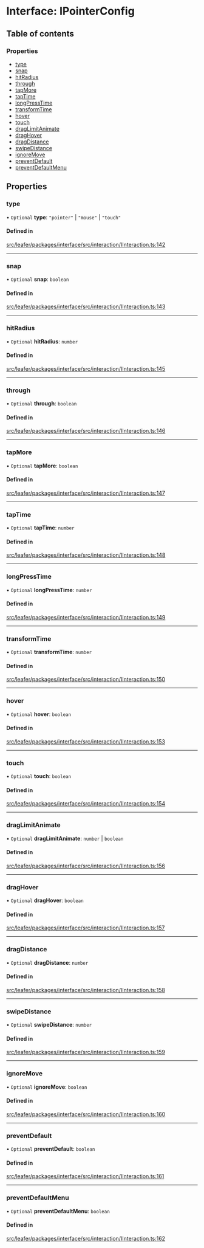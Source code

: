 # Interface: IPointerConfig

## Table of contents

### Properties

- [type](IPointerConfig.md#type)
- [snap](IPointerConfig.md#snap)
- [hitRadius](IPointerConfig.md#hitradius)
- [through](IPointerConfig.md#through)
- [tapMore](IPointerConfig.md#tapmore)
- [tapTime](IPointerConfig.md#taptime)
- [longPressTime](IPointerConfig.md#longpresstime)
- [transformTime](IPointerConfig.md#transformtime)
- [hover](IPointerConfig.md#hover)
- [touch](IPointerConfig.md#touch)
- [dragLimitAnimate](IPointerConfig.md#draglimitanimate)
- [dragHover](IPointerConfig.md#draghover)
- [dragDistance](IPointerConfig.md#dragdistance)
- [swipeDistance](IPointerConfig.md#swipedistance)
- [ignoreMove](IPointerConfig.md#ignoremove)
- [preventDefault](IPointerConfig.md#preventdefault)
- [preventDefaultMenu](IPointerConfig.md#preventdefaultmenu)

## Properties

### type

• `Optional` **type**: ``"pointer"`` \| ``"mouse"`` \| ``"touch"``

#### Defined in

[src/leafer/packages/interface/src/interaction/IInteraction.ts:142](https://github.com/leaferjs/leafer/blob/c0a3cd1f6ba179c1348a90558ab02097cb535d9a/packages/interface/src/interaction/IInteraction.ts#L142)

___

### snap

• `Optional` **snap**: `boolean`

#### Defined in

[src/leafer/packages/interface/src/interaction/IInteraction.ts:143](https://github.com/leaferjs/leafer/blob/c0a3cd1f6ba179c1348a90558ab02097cb535d9a/packages/interface/src/interaction/IInteraction.ts#L143)

___

### hitRadius

• `Optional` **hitRadius**: `number`

#### Defined in

[src/leafer/packages/interface/src/interaction/IInteraction.ts:145](https://github.com/leaferjs/leafer/blob/c0a3cd1f6ba179c1348a90558ab02097cb535d9a/packages/interface/src/interaction/IInteraction.ts#L145)

___

### through

• `Optional` **through**: `boolean`

#### Defined in

[src/leafer/packages/interface/src/interaction/IInteraction.ts:146](https://github.com/leaferjs/leafer/blob/c0a3cd1f6ba179c1348a90558ab02097cb535d9a/packages/interface/src/interaction/IInteraction.ts#L146)

___

### tapMore

• `Optional` **tapMore**: `boolean`

#### Defined in

[src/leafer/packages/interface/src/interaction/IInteraction.ts:147](https://github.com/leaferjs/leafer/blob/c0a3cd1f6ba179c1348a90558ab02097cb535d9a/packages/interface/src/interaction/IInteraction.ts#L147)

___

### tapTime

• `Optional` **tapTime**: `number`

#### Defined in

[src/leafer/packages/interface/src/interaction/IInteraction.ts:148](https://github.com/leaferjs/leafer/blob/c0a3cd1f6ba179c1348a90558ab02097cb535d9a/packages/interface/src/interaction/IInteraction.ts#L148)

___

### longPressTime

• `Optional` **longPressTime**: `number`

#### Defined in

[src/leafer/packages/interface/src/interaction/IInteraction.ts:149](https://github.com/leaferjs/leafer/blob/c0a3cd1f6ba179c1348a90558ab02097cb535d9a/packages/interface/src/interaction/IInteraction.ts#L149)

___

### transformTime

• `Optional` **transformTime**: `number`

#### Defined in

[src/leafer/packages/interface/src/interaction/IInteraction.ts:150](https://github.com/leaferjs/leafer/blob/c0a3cd1f6ba179c1348a90558ab02097cb535d9a/packages/interface/src/interaction/IInteraction.ts#L150)

___

### hover

• `Optional` **hover**: `boolean`

#### Defined in

[src/leafer/packages/interface/src/interaction/IInteraction.ts:153](https://github.com/leaferjs/leafer/blob/c0a3cd1f6ba179c1348a90558ab02097cb535d9a/packages/interface/src/interaction/IInteraction.ts#L153)

___

### touch

• `Optional` **touch**: `boolean`

#### Defined in

[src/leafer/packages/interface/src/interaction/IInteraction.ts:154](https://github.com/leaferjs/leafer/blob/c0a3cd1f6ba179c1348a90558ab02097cb535d9a/packages/interface/src/interaction/IInteraction.ts#L154)

___

### dragLimitAnimate

• `Optional` **dragLimitAnimate**: `number` \| `boolean`

#### Defined in

[src/leafer/packages/interface/src/interaction/IInteraction.ts:156](https://github.com/leaferjs/leafer/blob/c0a3cd1f6ba179c1348a90558ab02097cb535d9a/packages/interface/src/interaction/IInteraction.ts#L156)

___

### dragHover

• `Optional` **dragHover**: `boolean`

#### Defined in

[src/leafer/packages/interface/src/interaction/IInteraction.ts:157](https://github.com/leaferjs/leafer/blob/c0a3cd1f6ba179c1348a90558ab02097cb535d9a/packages/interface/src/interaction/IInteraction.ts#L157)

___

### dragDistance

• `Optional` **dragDistance**: `number`

#### Defined in

[src/leafer/packages/interface/src/interaction/IInteraction.ts:158](https://github.com/leaferjs/leafer/blob/c0a3cd1f6ba179c1348a90558ab02097cb535d9a/packages/interface/src/interaction/IInteraction.ts#L158)

___

### swipeDistance

• `Optional` **swipeDistance**: `number`

#### Defined in

[src/leafer/packages/interface/src/interaction/IInteraction.ts:159](https://github.com/leaferjs/leafer/blob/c0a3cd1f6ba179c1348a90558ab02097cb535d9a/packages/interface/src/interaction/IInteraction.ts#L159)

___

### ignoreMove

• `Optional` **ignoreMove**: `boolean`

#### Defined in

[src/leafer/packages/interface/src/interaction/IInteraction.ts:160](https://github.com/leaferjs/leafer/blob/c0a3cd1f6ba179c1348a90558ab02097cb535d9a/packages/interface/src/interaction/IInteraction.ts#L160)

___

### preventDefault

• `Optional` **preventDefault**: `boolean`

#### Defined in

[src/leafer/packages/interface/src/interaction/IInteraction.ts:161](https://github.com/leaferjs/leafer/blob/c0a3cd1f6ba179c1348a90558ab02097cb535d9a/packages/interface/src/interaction/IInteraction.ts#L161)

___

### preventDefaultMenu

• `Optional` **preventDefaultMenu**: `boolean`

#### Defined in

[src/leafer/packages/interface/src/interaction/IInteraction.ts:162](https://github.com/leaferjs/leafer/blob/c0a3cd1f6ba179c1348a90558ab02097cb535d9a/packages/interface/src/interaction/IInteraction.ts#L162)
